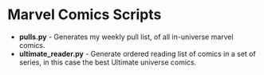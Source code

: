 # Marvel Comics Scripts

- **pulls.py** - Generates my weekly pull list, of all in-universe marvel comics.
- **ultimate_reader.py** - Generate ordered reading list of comics in a set of series, in this case the best Ultimate universe comics.

